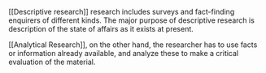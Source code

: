 [[Descriptive research]] research includes surveys and fact-finding enquirers
of different kinds. The major purpose of descriptive research is description of the state of affairs as it exists at present. 

[[Analytical Research]], on the other hand, the researcher has to use facts or information already available, and analyze these to make a critical evaluation of the material.